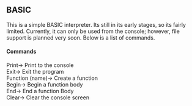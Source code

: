 ## BASIC

This is a simple BASIC interpreter. Its still in its early stages, so its fairly limited. Currently, it can only be used from the console; however, file support is planned very soon. Below is a list of commands.

#### Commands
Print-> Print to the console   
Exit-> Exit the program   
Function (name)-> Create a function   
Begin-> Begin a function body   
End-> End a function Body   
Clear-> Clear the console screen   
